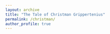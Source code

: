 ```yaml
---
layout: archive
title: "The Tale of Christman Grippertenius"
permalink: /christman/
author_profile: true
---
```


